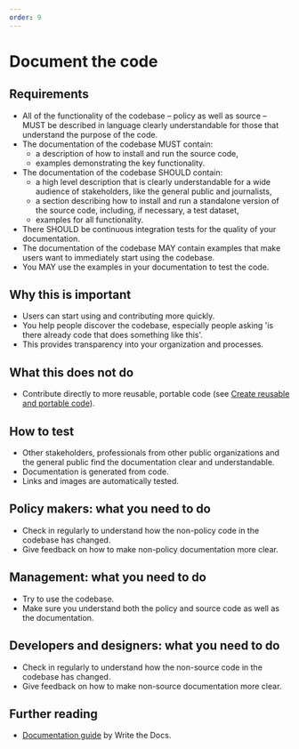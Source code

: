 ```yaml
---
order: 9
---
```

# Document the code

## Requirements

* All of the functionality of the codebase – policy as well as source – MUST be described in language clearly understandable for those that understand the purpose of the code.
* The documentation of the codebase MUST contain:
  * a description of how to install and run the source code,
  * examples demonstrating the key functionality.
* The documentation of the codebase SHOULD contain:
  * a high level description that is clearly understandable for a wide audience of stakeholders, like the general public and journalists,
  * a section describing how to install and run a standalone version of the source code, including, if necessary, a test dataset,
  * examples for all functionality.
* There SHOULD be continuous integration tests for the quality of your documentation.
* The documentation of the codebase MAY contain examples that make users want to immediately start using the codebase.
* You MAY use the examples in your documentation to test the code.

## Why this is important

* Users can start using and contributing more quickly.
* You help people discover the codebase, especially people asking 'is there already code that does something like this'.
* This provides transparency into your organization and processes.

## What this does not do

* Contribute directly to more reusable, portable code (see [Create reusable and portable code](./reusable-and-portable-codebases.md)).

## How to test

* Other stakeholders, professionals from other public organizations and the general public find the documentation clear and understandable.
* Documentation is generated from code.
* Links and images are automatically tested.

## Policy makers: what you need to do

* Check in regularly to understand how the non-policy code in the codebase has changed.
* Give feedback on how to make non-policy documentation more clear.

## Management: what you need to do

* Try to use the codebase.
* Make sure you understand both the policy and source code as well as the documentation.

## Developers and designers: what you need to do

* Check in regularly to understand how the non-source code in the codebase has changed.
* Give feedback on how to make non-source documentation more clear.

## Further reading

* [Documentation guide](https://www.writethedocs.org/guide/) by Write the Docs.

